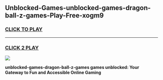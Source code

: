 
## Unblocked-Games-unblocked-games-dragon-ball-z-games-Play-Free-xogm9
<h3>
<a href="https://premium76.site?title=unblocked-games-dragon-ball-z-games&ref=10A">CLICK TO PLAY</a></h3>
<hr>

<h3>
<a href="https://premium76.site?title=unblocked-games-dragon-ball-z-games&ref=10A">CLICK 2 PLAY</a>
  
</h3>

<a href="https://premium76.site?title=unblocked-games-dragon-ball-z-games&ref=10A"><img src="https://clearcache.store/games.png"></a>


**unblocked-games-dragon-ball-z-games games unblocked: Your Gateway to Fun and Accessible Online Gaming**
